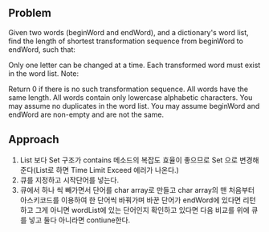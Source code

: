 ## Problem 
Given two words (beginWord and endWord), and a dictionary's word list, find the length of shortest transformation sequence from beginWord to endWord, such that:

Only one letter can be changed at a time.
Each transformed word must exist in the word list.
Note:

Return 0 if there is no such transformation sequence.
All words have the same length.
All words contain only lowercase alphabetic characters.
You may assume no duplicates in the word list.
You may assume beginWord and endWord are non-empty and are not the same.

## Approach
1. List 보다 Set 구조가 contains 메소드의 복잡도 효율이 좋으므로 Set 으로 변경해준다(List로 하면 Time Limit Exceed 에러가 나온다.)
2. 큐를 지정하고 시작단어를 넣는다.
3. 큐에서 하나 씩 빼가면서 단어를 char array로 만들고 char array의 맨 처음부터 아스키코드를 이용하여 한 단어씩 바꿔가며 바꾼 단어가 endWord에 있다면 리턴하고 그게 아니면 wordList에 있는 단어인지 확인하고 있다면 다음 비교를 위에 큐를 넣고 둘다 아니라면 contiune한다.


